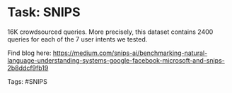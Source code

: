 Task: SNIPS
===========
16K crowdsourced queries. More precisely, this dataset contains 2400 queries for each of the 7 user intents we tested.

Find blog here: https://medium.com/snips-ai/benchmarking-natural-language-understanding-systems-google-facebook-microsoft-and-snips-2b8ddcf9fb19 

Tags: #SNIPS

